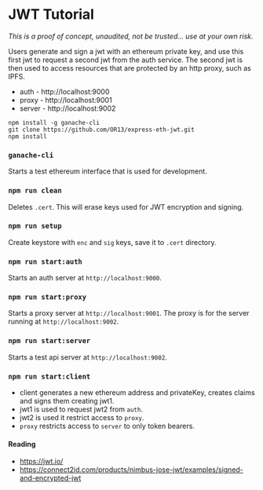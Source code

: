# JWT Tutorial

_This is a proof of concept, unaudited, not be trusted... use at your own risk._

Users generate and sign a jwt with an ethereum private key, and use this first jwt to request a second jwt from the auth service. The second jwt is then used to access resources that are protected by an http proxy, such as IPFS.

- auth - http://localhost:9000
- proxy - http://localhost:9001
- server - http://localhost:9002

```
npm install -g ganache-cli
git clone https://github.com/OR13/express-eth-jwt.git
npm install
```

### `ganache-cli`

Starts a test ethereum interface that is used for development.

### `npm run clean`

Deletes `.cert`. This will erase keys used for JWT encryption and signing.

### `npm run setup`

Create keystore with `enc` and `sig` keys, save it to `.cert` directory.

### `npm run start:auth`

Starts an auth server at `http://localhost:9000`.

### `npm run start:proxy`

Starts a proxy server at `http://localhost:9001`. The proxy is for the server running at `http://localhost:9002`.

### `npm run start:server`

Starts a test api server at `http://localhost:9002`.

### `npm run start:client`

- client generates a new ethereum address and privateKey, creates claims and signs them creating jwt1.
- jwt1 is used to request jwt2 from `auth`. 
- jwt2 is used it restrict access to `proxy`.
- `proxy` restricts access to `server` to only token bearers.

#### Reading

* https://jwt.io/
* https://connect2id.com/products/nimbus-jose-jwt/examples/signed-and-encrypted-jwt
